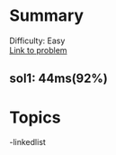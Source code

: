 # Summary
Difficulty: Easy<br/>
[Link to problem](https://leetcode.com/problems/remove-duplicates-from-sorted-list/)<br/>
## sol1: 44ms(92%)
# Topics
-linkedlist